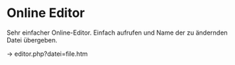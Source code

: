 # Online Editor

Sehr einfacher Online-Editor.
Einfach aufrufen und Name der zu ändernden Datei übergeben.

-> editor.php?datei=file.htm
